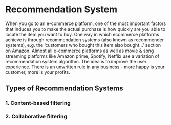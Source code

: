 # Recommendation System

When you go to an e-commerce platform, one of the most important factors that induces you to make the actual purchase is how quickly are you able to locate the item you want to buy. One way in which ecommerce platforms achieve is through recommendation systems (also known as recommender systems), e.g. the ‘customers who bought this item also bought…’ section on Amazon. Almost all e-commerce platforms as well as movie & song streaming platforms like Amazon prime, Spotify, Netflix use a variation of recommendation system algorithm. The idea is to improve the user experience. There is an unwritten rule in any business - more happy is your customer, more is your profits.

## Types of Recommendation Systems

### 1. Content-based filtering

### 2. Collaborative filtering




